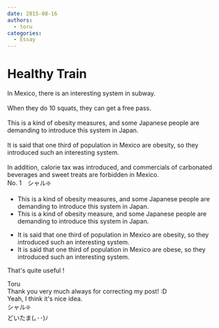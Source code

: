 ```yaml
---
date: 2015-08-16
authors:
  - toru
categories:
  - Essay
---
```


<h1 id="subject_show">Healthy Train</h1>
<div class="date" hidden>Aug 16, 2015 13:37</div>
<div id="post"><div id="body_show_ori">
In Mexico, there is an interesting system in subway.<br/><br/>When they do 10 squats, they can get a free pass.<br/><br/>This is a kind of obesity measures, and some Japanese people are demanding to introduce this system in Japan.<br/><br/>It is said that one third of population in Mexico are obesity, so they introduced such an interesting system.<br/><br/>In addition, calorie tax was introduced, and commercials of carbonated beverages and sweet treats are forbidden in Mexico.
</div></div>

<!-- more -->

<div id="block"><div class="first_name"> No. 1　<span class="just_name">シャル❇️</span></div><div id="block2">
<ul class="correction_field">
<li class="incorrect">This is a kind of obesity measures, and some Japanese people are demanding to introduce this system in Japan.</li>
<li class="corrected correct">
This is a kind of obesity measure, and some Japanese people are demanding to introduce this system in Japan.
</li>
</ul>
<ul class="correction_field">
<li class="incorrect">It is said that one third of population in Mexico are obesity, so they introduced such an interesting system.</li>
<li class="corrected correct">
It is said that one third of population in Mexico are obese, so they introduced such an interesting system.
</li>
</ul>
<p class="comment_small">
 That's quite useful !
</p>

</div><div class="name"><span class="just_name">Toru</span><br>
Thank you very much always for correcting my post! :D<br/>Yeah, I think it's nice idea.
</div>
<div class="name"><span class="just_name">シャル❇️</span><br>
どいたま(｡･･)ﾉ
</div>
</div>
